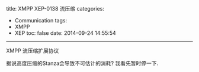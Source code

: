 title: XMPP XEP-0138 流压缩
categories:
  - Communication
tags:
  - XMPP
  - XEP
toc: false
date: 2014-09-24 14:55:54
---

XMPP 流压缩扩展协议


据说高度压缩的Stanza会导致不可估计的消耗? 我看先暂时停一下.


